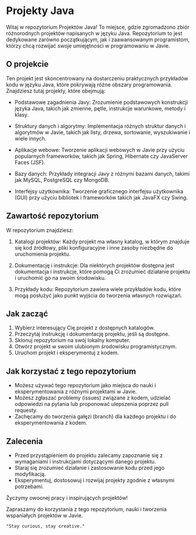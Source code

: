 # Projekty Java

Witaj w repozytorium Projektów Java! To miejsce, gdzie zgromadzono zbiór różnorodnych projektów napisanych w języku Java. Repozytorium to jest dedykowane zarówno początkującym, jak i zaawansowanym programistom, którzy chcą rozwijać swoje umiejętności w programowaniu w Javie.

## O projekcie

Ten projekt jest skoncentrowany na dostarczeniu praktycznych przykładów kodu w języku Java, które pokrywają różne obszary programowania. Znajdziesz tutaj projekty, które obejmują:

- Podstawowe zagadnienia Javy: Zrozumienie podstawowych konstrukcji języka Java, takich jak zmienne, pętle, instrukcje warunkowe, metody i klasy.

- Struktury danych i algorytmy: Implementacja różnych struktur danych i algorytmów w Javie, takich jak listy, drzewa, sortowanie, wyszukiwanie i wiele innych.

- Aplikacje webowe: Tworzenie aplikacji webowych w Javie przy użyciu popularnych frameworków, takich jak Spring, Hibernate czy JavaServer Faces (JSF).

- Bazy danych: Przykłady integracji Javy z różnymi bazami danych, takimi jak MySQL, PostgreSQL czy MongoDB.

- Interfejsy użytkownika: Tworzenie graficznego interfejsu użytkownika (GUI) przy użyciu bibliotek i frameworków takich jak JavaFX czy Swing.

## Zawartość repozytorium

W repozytorium znajdziesz:

1. Katalogi projektów: Każdy projekt ma własny katalog, w którym znajduje się kod źródłowy, pliki konfiguracyjne i inne zasoby niezbędne do uruchomienia projektu.

2. Dokumentację i instrukcje: Dla niektórych projektów dostępna jest dokumentacja i instrukcje, które pomogą Ci zrozumieć działanie projektu i uruchomić go na swoim środowisku.

3. Przykłady kodu: Repozytorium zawiera wiele przykładów kodu, które mogą posłużyć jako punkt wyjścia do tworzenia własnych rozwiązań.

## Jak zacząć

1. Wybierz interesujący Cię projekt z dostępnych katalogów.
2. Przeczytaj instrukcję i dokumentację projektu, jeśli są dostępne.
3. Sklonuj repozytorium na swój lokalny komputer.
4. Otwórz projekt w swoim ulubionym środowisku programistycznym.
5. Uruchom projekt i eksperymentuj z kodem.

## Jak korzystać z tego repozytorium

- Możesz używać tego repozytorium jako miejsca do nauki i eksperymentowania z różnymi projektami w Javie.
- Możesz zgłaszać problemy (issues) związane z kodem, udzielać odpowiedzi na pytania lub proponować ulepszenia poprzez pull requesty.
- Zachęcamy do tworzenia gałęzi (branch) dla każdego projektu i do eksperymentowania z kodem.

## Zalecenia

- Przed przystąpieniem do projektu zalecamy zapoznanie się z wymaganiami i instrukcjami dotyczącymi danego projektu.
- Staraj się zrozumieć działanie i zastosowanie kodu przed jego modyfikacją.
- Eksperymentuj, dostosowuj i rozwijaj projekty zgodnie z własnymi potrzebami.

Życzymy owocnej pracy i inspirujących projektów!

Zapraszamy do korzystania z tego repozytorium, nauki i tworzenia wspaniałych projektów w Javie.

`"Stay curious, stay creative."`
